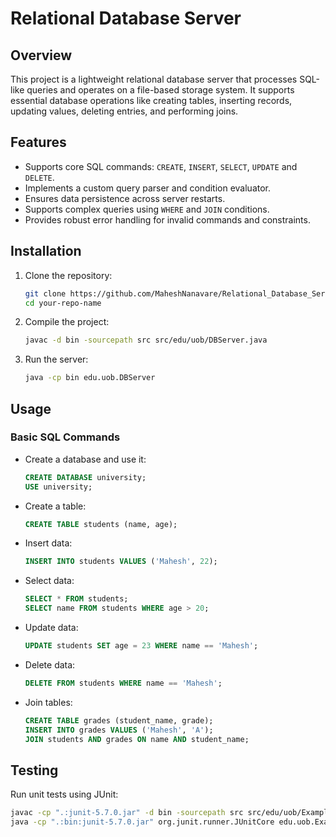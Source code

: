 # Relational Database Server  

## Overview  
This project is a lightweight relational database server that processes SQL-like queries and operates on a file-based storage system. It supports essential database operations like creating tables, inserting records, updating values, deleting entries, and performing joins.  

## Features  
- Supports core SQL commands: `CREATE`, `INSERT`, `SELECT`, `UPDATE` and `DELETE`.  
- Implements a custom query parser and condition evaluator.  
- Ensures data persistence across server restarts.  
- Supports complex queries using `WHERE` and `JOIN` conditions.  
- Provides robust error handling for invalid commands and constraints.

## Installation  
1. Clone the repository:  
   ```sh
   git clone https://github.com/MaheshNanavare/Relational_Database_Server
   cd your-repo-name
   ```  
2. Compile the project:  
   ```sh
   javac -d bin -sourcepath src src/edu/uob/DBServer.java
   ```  
3. Run the server:  
   ```sh
   java -cp bin edu.uob.DBServer
   ```  

## Usage  
### **Basic SQL Commands**  
- Create a database and use it:  
  ```sql
  CREATE DATABASE university;
  USE university;
  ```  
- Create a table:  
  ```sql
  CREATE TABLE students (name, age);
  ```  
- Insert data:  
  ```sql
  INSERT INTO students VALUES ('Mahesh', 22);
  ```  
- Select data:  
  ```sql
  SELECT * FROM students;
  SELECT name FROM students WHERE age > 20;
  ```  
- Update data:  
  ```sql
  UPDATE students SET age = 23 WHERE name == 'Mahesh';
  ```  
- Delete data:  
  ```sql
  DELETE FROM students WHERE name == 'Mahesh';
  ```  
- Join tables:  
  ```sql
  CREATE TABLE grades (student_name, grade);
  INSERT INTO grades VALUES ('Mahesh', 'A');
  JOIN students AND grades ON name AND student_name;
  ```  

## Testing  
Run unit tests using JUnit:  
```sh
javac -cp ".:junit-5.7.0.jar" -d bin -sourcepath src src/edu/uob/ExampleDBTests.java
java -cp ".:bin:junit-5.7.0.jar" org.junit.runner.JUnitCore edu.uob.ExampleDBTests
```  
